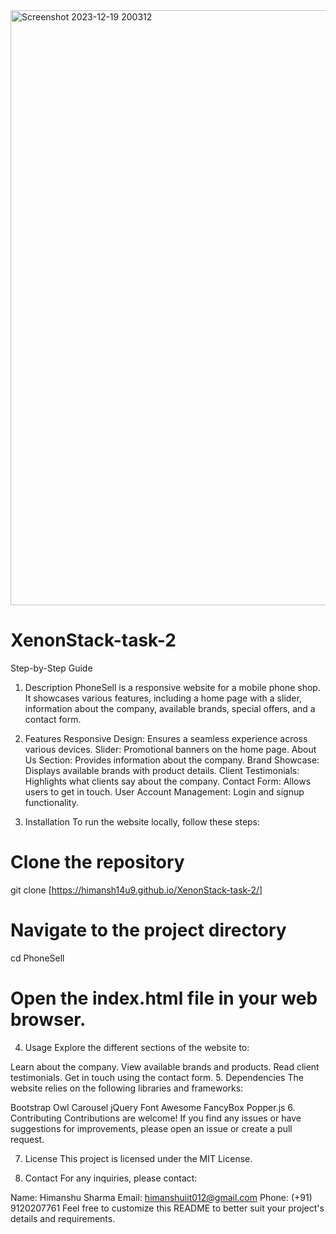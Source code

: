 <img width="952" alt="Screenshot 2023-12-19 200312" src="https://github.com/himansh14u9/XenonStack-task-2/assets/91741366/b05597d0-472c-4b8b-996f-216382af5666">

# XenonStack-task-2
Step-by-Step Guide
1. Description
PhoneSell is a responsive website for a mobile phone shop. It showcases various features, including a home page with a slider, information about the company, available brands, special offers, and a contact form.

2. Features
Responsive Design: Ensures a seamless experience across various devices.
Slider: Promotional banners on the home page.
About Us Section: Provides information about the company.
Brand Showcase: Displays available brands with product details.
Client Testimonials: Highlights what clients say about the company.
Contact Form: Allows users to get in touch.
User Account Management: Login and signup functionality.
3. Installation
To run the website locally, follow these steps:
# Clone the repository
git clone [https://himansh14u9.github.io/XenonStack-task-2/]

# Navigate to the project directory
cd PhoneSell

# Open the index.html file in your web browser.

4. Usage
Explore the different sections of the website to:

Learn about the company.
View available brands and products.
Read client testimonials.
Get in touch using the contact form.
5. Dependencies
The website relies on the following libraries and frameworks:

Bootstrap
Owl Carousel
jQuery
Font Awesome
FancyBox
Popper.js
6. Contributing
Contributions are welcome! If you find any issues or have suggestions for improvements, please open an issue or create a pull request.

7. License
This project is licensed under the MIT License.

8. Contact
For any inquiries, please contact:

Name: Himanshu Sharma
Email: himanshuiit012@gmail.com
Phone: (+91) 9120207761
Feel free to customize this README to better suit your project's details and requirements.
